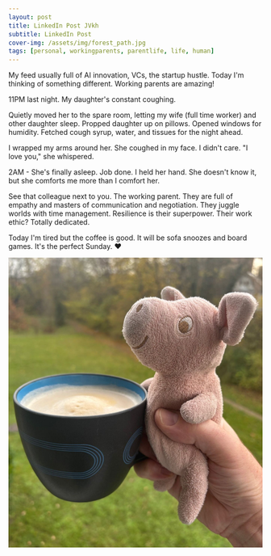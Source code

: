 ```yaml
---
layout: post
title: LinkedIn Post JVkh
subtitle: LinkedIn Post
cover-img: /assets/img/forest_path.jpg
tags: [personal, workingparents, parentlife, life, human]
---
```

<!-- Original LinkedIn post: https://www.linkedin.com/posts/activity-7266389276173504512-JVkh -->

My feed usually full of AI innovation, VCs, the startup hustle. Today I'm thinking of something different. Working parents are amazing!

11PM last night. My daughter's constant coughing.

Quietly moved her to the spare room, letting my wife (full time worker) and other daughter sleep. Propped daughter up on pillows. Opened windows for humidity. Fetched cough syrup, water, and tissues for the night ahead.

I wrapped my arms around her. She coughed in my face. I didn't care. "I love you," she whispered.

2AM - She's finally asleep. Job done. I held her hand. She doesn't know it, but she comforts me more than I comfort her.

See that colleague next to you. The working parent. They are full of empathy and masters of communication and negotiation. They juggle worlds with time management. Resilience is their superpower. Their work ethic? Totally dedicated.

Today I'm tired but the coffee is good. It will be sofa snoozes and board games. It's the perfect Sunday. ❤️

![](../assets/img/piggy.jpg)

